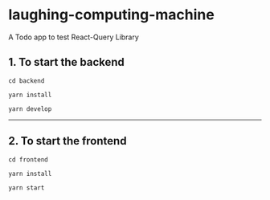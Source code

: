 # laughing-computing-machine
A Todo app to test React-Query Library

## 1. To start the backend
```
cd backend

yarn install

yarn develop
```
---
## 2. To start the frontend
```
cd frontend

yarn install

yarn start
```
